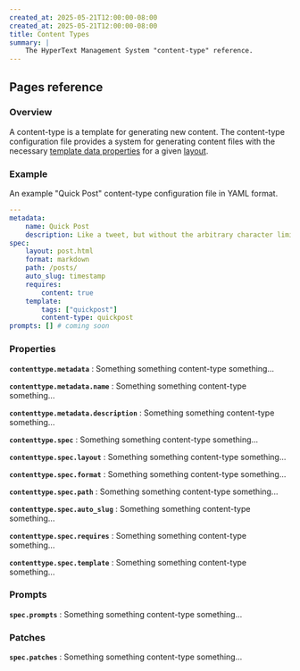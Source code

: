 ```yaml
---
created_at: 2025-05-21T12:00:00-08:00
created_at: 2025-05-21T12:00:00-08:00
title: Content Types
summary: |
    The HyperText Management System "content-type" reference.
---
```


## Pages reference

<auto-toc selectors='h3,h4,h5,h6,dl dt'></auto-toc>

### Overview

A content-type is a template for generating new content.
The content-type configuration file provides a system for generating content files with the necessary [template data properties] for a given [layout].

### Example

An example "Quick Post" content-type configuration file in YAML format.

<code-snippet ht-element filename='types/post.yaml'>

```yaml
---
metadata:
    name: Quick Post
    description: Like a tweet, but without the arbitrary character limit.
spec:
    layout: post.html
    format: markdown
    path: /posts/
    auto_slug: timestamp
    requires:
        content: true
    template:
        tags: ["quickpost"]
        content-type: quickpost
prompts: [] # coming soon
```

</code-snippet>

### Properties

**`contenttype.metadata`**
: Something something content-type something...

**`contenttype.metadata.name`**
: Something something content-type something...

**`contenttype.metadata.description`**
: Something something content-type something...

**`contenttype.spec`**
: Something something content-type something...

**`contenttype.spec.layout`**
: Something something content-type something...

**`contenttype.spec.format`**
: Something something content-type something...

**`contenttype.spec.path`**
: Something something content-type something...

**`contenttype.spec.auto_slug`**
: Something something content-type something...

**`contenttype.spec.requires`**
: Something something content-type something...

**`contenttype.spec.template`**
: Something something content-type something...

### Prompts

**`spec.prompts`**
: Something something content-type something...

### Patches

**`spec.patches`**
: Something something content-type something...


<!-- Links -->
[Markdown]: /docs/reference/core/markdown/
[template data properties]: /docs/reference/core/data/#template-data-properties
[layout]: /docs/reference/core
